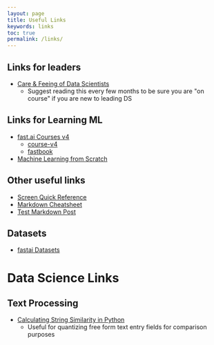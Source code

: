 ```yaml
---
layout: page
title: Useful Links
keywords: links
toc: true
permalink: /links/
---
```


## Links for leaders

* [Care & Feeing of Data Scientists](https://oreilly-ds-report.s3.amazonaws.com/Care_and_Feeding_of_Data_Scientists.pdf)
  - Suggest reading this every few months to be sure you are "on course" if you are new to leading DS

## Links for Learning ML

* [fast.ai Courses v4](https://course.fast.ai/)
  * [course-v4](https://github.com/fastai/course-v4)
  * [fastbook](https://github.com/fastai/fastbook)
* [Machine Learning from Scratch](https://dafriedman97.github.io/mlbook/content/introduction.html)

## Other useful links

* [Screen Quick Reference](https://gist.github.com/jctosta/af918e1618682638aa82)
* [Markdown Cheatsheet](https://github.com/adam-p/markdown-here/wiki/Markdown-Cheatsheet#images)
* [Test Markdown Post]()

## Datasets

* [fastai Datasets](https://course.fast.ai/datasets)

# Data Science Links

## Text Processing

* [Calculating String Similarity in Python](https://towardsdatascience.com/calculating-string-similarity-in-python-276e18a7d33a)
  - Useful for quantizing free form text entry fields for comparison purposes